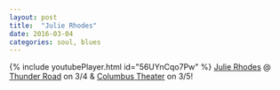 ```yaml
---
layout: post
title:  "Julie Rhodes"
date: 2016-03-04
categories: soul, blues
---
```

{% include youtubePlayer.html id="56UYnCqo7Pw" %}
[Julie Rhodes] @ [Thunder Road] on 3/4 & [Columbus Theater] on 3/5!

[Thunder Road]: http://thunderroadclub.com/event/julie-rhodes-album-release-blues-rock/
[Julie Rhodes]: https://www.facebook.com/julierhodesmusic/
[Columbus Theater]: https://www.ticketfly.com/purchase/event/1055757?utm_source=columbustheatre&utm_medium=frontpage
